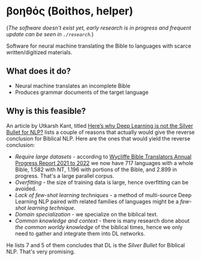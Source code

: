 # βοηθός (Boithos, helper)

(_The software doesn't exist yet, early research is in progress and frequent
update can be seen in `./research`._)

Software for neural machine translating the Bible to languages with scarce
written/digitized materials.

## What does it do?

- Neural machine translates an incomplete Bible
- Produces grammar documents of the target language

## Why is this feasible?

An article by Utkarsh Kant, titled [Here’s why Deep Learning is not the
Silver Bullet for
NLP?](https://medium.com/@utkarsh.kant/heres-why-deep-learning-is-not-the-silver-bullet-for-nlp-f0e1c767680e)
lists a couple of reasons that actually would give the reverse conclusion
for Biblical NLP. Here are the ones that would yield the reverse
conclusion:

- _Require large datasets_ - according to [Wycliffe Bible Translators
  Annual Progress Report 2021 to
  2022](https://wycliffe.org.uk/wp-content/uploads/2022/08/Wycliffe-Annual-Progress-Report-2021-to-2022.pdf)
  we now have 717 languages with a whole Bible, 1.582 with NT,
  1.196 with portions of the Bible, and 2.899 in progress. That's a
  large parallel corpus.
- _Overfitting_ - the size of training data is large, hence overfitting
  can be avoided.
- _Lack of few-shot learning techniques_ - a method of multi-source Deep
  Learning NLP paired with related families of languages might be a
  _few-shot learning technique_.
- _Domain specialization_ - we specialize on the biblical text.
- _Common knowledge and context_ - there is many research done about _the
  common worldy knowledge_ of the biblical times, hence we only need to
  gather and integrate them into DL networks.

He lists 7 and 5 of them concludes that DL is the _Silver Bullet_ for
Biblical NLP. That's very promising.
